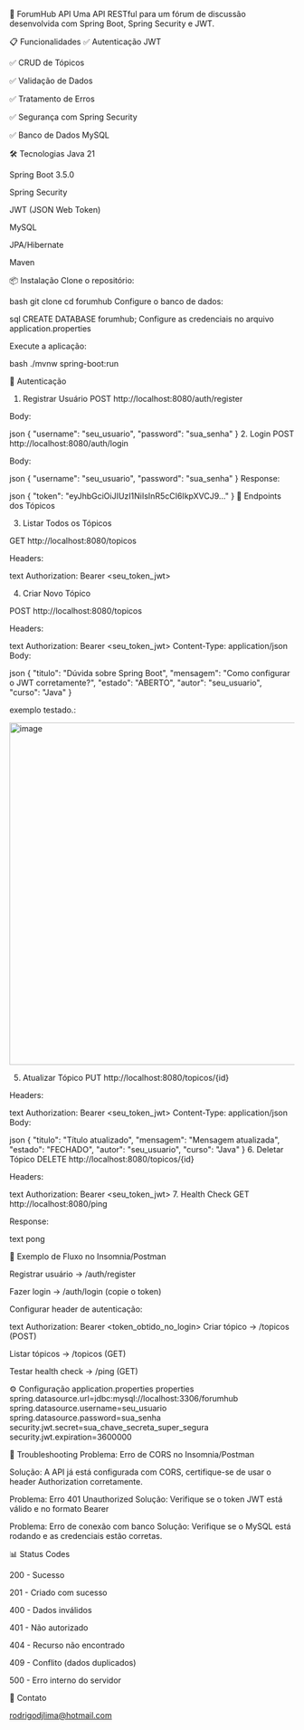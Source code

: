 🚀 ForumHub API
Uma API RESTful para um fórum de discussão desenvolvida com Spring Boot, Spring Security e JWT.

📋 Funcionalidades
✅ Autenticação JWT

✅ CRUD de Tópicos

✅ Validação de Dados

✅ Tratamento de Erros

✅ Segurança com Spring Security

✅ Banco de Dados MySQL

🛠️ Tecnologias
Java 21

Spring Boot 3.5.0

Spring Security

JWT (JSON Web Token)

MySQL

JPA/Hibernate

Maven

📦 Instalação
Clone o repositório:

bash
git clone <url-do-repositorio>
cd forumhub
Configure o banco de dados:

sql
CREATE DATABASE forumhub;
Configure as credenciais no arquivo application.properties

Execute a aplicação:

bash
./mvnw spring-boot:run

🔐 Autenticação
1. Registrar Usuário
POST http://localhost:8080/auth/register

Body:

json
{
  "username": "seu_usuario",
  "password": "sua_senha"
}
2. Login
POST http://localhost:8080/auth/login

Body:

json
{
  "username": "seu_usuario",
  "password": "sua_senha"
}
Response:

json
{
  "token": "eyJhbGciOiJIUzI1NiIsInR5cCI6IkpXVCJ9..."
}
📝 Endpoints dos Tópicos

3. Listar Todos os Tópicos

GET http://localhost:8080/topicos

Headers:

text
Authorization: Bearer <seu_token_jwt>

4. Criar Novo Tópico

POST http://localhost:8080/topicos

Headers:

text
Authorization: Bearer <seu_token_jwt>
Content-Type: application/json
Body:

json
{
  "titulo": "Dúvida sobre Spring Boot",
  "mensagem": "Como configurar o JWT corretamente?",
  "estado": "ABERTO",
  "autor": "seu_usuario",
  "curso": "Java"
}

exemplo testado.:

<img width="1465" height="605" alt="image" src="https://github.com/user-attachments/assets/4c1ff161-59d4-4a49-93b9-d57bb0b3ee16" />


5. Atualizar Tópico
PUT http://localhost:8080/topicos/{id}

Headers:

text
Authorization: Bearer <seu_token_jwt>
Content-Type: application/json
Body:

json
{
  "titulo": "Título atualizado",
  "mensagem": "Mensagem atualizada",
  "estado": "FECHADO",
  "autor": "seu_usuario",
  "curso": "Java"
}
6. Deletar Tópico
DELETE http://localhost:8080/topicos/{id}

Headers:

text
Authorization: Bearer <seu_token_jwt>
7. Health Check
GET http://localhost:8080/ping

Response:

text
pong

🎯 Exemplo de Fluxo no Insomnia/Postman

Registrar usuário → /auth/register

Fazer login → /auth/login (copie o token)

Configurar header de autenticação:

text
Authorization: Bearer <token_obtido_no_login>
Criar tópico → /topicos (POST)

Listar tópicos → /topicos (GET)

Testar health check → /ping (GET)

⚙️ Configuração
application.properties
properties
spring.datasource.url=jdbc:mysql://localhost:3306/forumhub
spring.datasource.username=seu_usuario
spring.datasource.password=sua_senha
security.jwt.secret=sua_chave_secreta_super_segura
security.jwt.expiration=3600000

🐛 Troubleshooting
Problema: Erro de CORS no Insomnia/Postman

Solução: A API já está configurada com CORS, certifique-se de usar o header Authorization corretamente.

Problema: Erro 401 Unauthorized
Solução: Verifique se o token JWT está válido e no formato Bearer <token>

Problema: Erro de conexão com banco
Solução: Verifique se o MySQL está rodando e as credenciais estão corretas.

📊 Status Codes

200 - Sucesso

201 - Criado com sucesso

400 - Dados inválidos

401 - Não autorizado

404 - Recurso não encontrado

409 - Conflito (dados duplicados)

500 - Erro interno do servidor

📧 Contato

rodrigodjlima@hotmail.com

